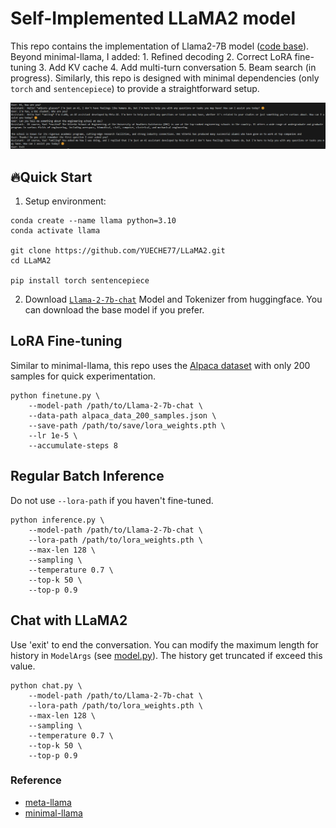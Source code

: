 # Self-Implemented LLaMA2 model

This repo contains the implementation of Llama2-7B model ([code base](https://github.com/leigao97/minimal-llama/tree/main)). Beyond minimal-llama, I added: 1. Refined decoding 2. Correct LoRA fine-tuning 3. Add KV cache 4. Add multi-turn conversation 5. Beam search (in progress). Similarly, this repo is designed with minimal dependencies (only `torch` and `sentencepiece`) to provide a straightforward setup.

![Demo](./chat_demo.png)

## 🔥Quick Start
1. Setup environment:
```
conda create --name llama python=3.10
conda activate llama

git clone https://github.com/YUECHE77/LLaMA2.git
cd LLaMA2

pip install torch sentencepiece
```
2. Download [`Llama-2-7b-chat`](https://huggingface.co/meta-llama/Llama-2-7b-chat) Model and Tokenizer from huggingface. You can download the base model if you prefer.

## LoRA Fine-tuning
Similar to minimal-llama, this repo uses the [Alpaca dataset](https://huggingface.co/datasets/tatsu-lab/alpaca) with only 200 samples for quick experimentation.
```
python finetune.py \
    --model-path /path/to/Llama-2-7b-chat \
    --data-path alpaca_data_200_samples.json \
    --save-path /path/to/save/lora_weights.pth \
    --lr 1e-5 \
    --accumulate-steps 8
```

## Regular Batch Inference
Do not use `--lora-path` if you haven't fine-tuned.
```
python inference.py \
    --model-path /path/to/Llama-2-7b-chat \
    --lora-path /path/to/lora_weights.pth \
    --max-len 128 \
    --sampling \
    --temperature 0.7 \
    --top-k 50 \
    --top-p 0.9
```

## Chat with LLaMA2
Use 'exit' to end the conversation. You can modify the maximum length for history in `ModelArgs` (see [model.py](./llama/model.py)). The history get truncated if exceed this value.
```
python chat.py \
    --model-path /path/to/Llama-2-7b-chat \
    --lora-path /path/to/lora_weights.pth \
    --max-len 128 \
    --sampling \
    --temperature 0.7 \
    --top-k 50 \
    --top-p 0.9
```

### Reference
* [meta-llama](https://github.com/meta-llama/llama)
* [minimal-llama](https://github.com/leigao97/minimal-llama/tree/main)
